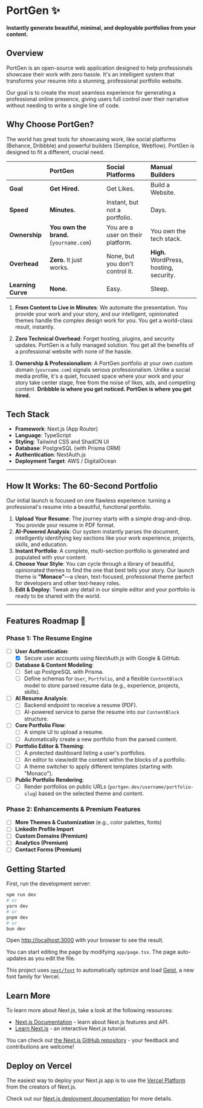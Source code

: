 # PortGen ✨

**Instantly generate beautiful, minimal, and deployable portfolios from your content.**

## Overview

PortGen is an open-source web application designed to help professionals showcase their work with zero hassle. It's an intelligent system that transforms your resume into a stunning, professional portfolio website.

Our goal is to create the most seamless experience for generating a professional online presence, giving users full control over their narrative without needing to write a single line of code.

## Why Choose PortGen?

The world has great tools for showcasing work, like social platforms (Behance, Dribbble) and powerful builders (Semplice, Webflow). PortGen is designed to fit a different, crucial need.

|                    | PortGen                                 | Social Platforms                  | Manual Builders                         |
| :----------------- | :-------------------------------------- | :-------------------------------- | :-------------------------------------- |
| **Goal**           | **Get Hired.**                          | Get Likes.                        | Build a Website.                        |
| **Speed**          | **Minutes.**                            | Instant, but not a portfolio.     | Days.                                   |
| **Ownership**      | **You own the brand.** (`yourname.com`) | You are a user on their platform. | You own the tech stack.                 |
| **Overhead**       | **Zero.** It just works.                | None, but you don't control it.   | **High.** WordPress, hosting, security. |
| **Learning Curve** | **None.**                               | Easy.                             | Steep.                                  |

1.  **From Content to Live in Minutes**: We automate the presentation. You provide your work and your story, and our intelligent, opinionated themes handle the complex design work for you. You get a world-class result, instantly.

2.  **Zero Technical Overhead**: Forget hosting, plugins, and security updates. PortGen is a fully managed solution. You get all the benefits of a professional website with none of the hassle.

3.  **Ownership & Professionalism**: A PortGen portfolio at your own custom domain (`yourname.com`) signals serious professionalism. Unlike a social media profile, it's a quiet, focused space where your work and your story take center stage, free from the noise of likes, ads, and competing content. **Dribbble is where you get noticed. PortGen is where you get hired.**

## Tech Stack

- **Framework**: Next.js (App Router)
- **Language**: TypeScript
- **Styling**: Tailwind CSS and ShadCN UI
- **Database**: PostgreSQL (with Prisma ORM)
- **Authentication**: NextAuth.js
- **Deployment Target**: AWS / DigitalOcean

---

## How It Works: The 60-Second Portfolio

Our initial launch is focused on one flawless experience: turning a professional's resume into a beautiful, functional portfolio.

1.  **Upload Your Resume**: The journey starts with a simple drag-and-drop. You provide your resume in PDF format.
2.  **AI-Powered Analysis**: Our system instantly parses the document, intelligently identifying key sections like your work experience, projects, skills, and education.
3.  **Instant Portfolio**: A complete, multi-section portfolio is generated and populated with your content.
4.  **Choose Your Style**: You can cycle through a library of beautiful, opinionated themes to find the one that best tells your story. Our launch theme is **"Monaco"**—a clean, text-focused, professional theme perfect for developers and other text-heavy roles.
5.  **Edit & Deploy**: Tweak any detail in our simple editor and your portfolio is ready to be shared with the world.

---

## Features Roadmap 🚀

### Phase 1: The Resume Engine

- [ ] **User Authentication**:
  - [x] Secure user accounts using NextAuth.js with Google & GitHub.
- [ ] **Database & Content Modeling**:
  - [ ] Set up PostgreSQL with Prisma.
  - [ ] Define schemas for `User`, `Portfolio`, and a flexible `ContentBlock` model to store parsed resume data (e.g., experience, projects, skills).
- [ ] **AI Resume Analysis**:
  - [ ] Backend endpoint to receive a resume (PDF).
  - [ ] AI-powered service to parse the resume into our `ContentBlock` structure.
- [ ] **Core Portfolio Flow**:
  - [ ] A simple UI to upload a resume.
  - [ ] Automatically create a new portfolio from the parsed content.
- [ ] **Portfolio Editor & Theming**:
  - [ ] A protected dashboard listing a user's portfolios.
  - [ ] An editor to view/edit the content within the blocks of a portfolio.
  - [ ] A theme switcher to apply different templates (starting with "Monaco").
- [ ] **Public Portfolio Rendering**:
  - [ ] Render portfolios on public URLs (`portgen.dev/username/portfolio-slug`) based on the selected theme and content.

### Phase 2: Enhancements & Premium Features

- [ ] **More Themes & Customization** (e.g., color palettes, fonts)
- [ ] **LinkedIn Profile Import**
- [ ] **Custom Domains (Premium)**
- [ ] **Analytics (Premium)**
- [ ] **Contact Forms (Premium)**

## Getting Started

First, run the development server:

```bash
npm run dev
# or
yarn dev
# or
pnpm dev
# or
bun dev
```

Open [http://localhost:3000](http://localhost:3000) with your browser to see the result.

You can start editing the page by modifying `app/page.tsx`. The page auto-updates as you edit the file.

This project uses [`next/font`](https://nextjs.org/docs/app/building-your-application/optimizing/fonts) to automatically optimize and load [Geist](https://vercel.com/font), a new font family for Vercel.

## Learn More

To learn more about Next.js, take a look at the following resources:

- [Next.js Documentation](https://nextjs.org/docs) - learn about Next.js features and API.
- [Learn Next.js](https://nextjs.org/learn) - an interactive Next.js tutorial.

You can check out [the Next.js GitHub repository](https://github.com/vercel/next.js) - your feedback and contributions are welcome!

## Deploy on Vercel

The easiest way to deploy your Next.js app is to use the [Vercel Platform](https://vercel.com/new?utm_medium=default-template&filter=next.js&utm_source=create-next-app&utm_campaign=create-next-app-readme) from the creators of Next.js.

Check out our [Next.js deployment documentation](https://nextjs.org/docs/app/building-your-application/deploying) for more details.
